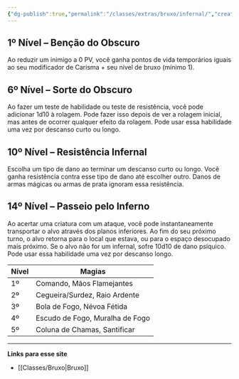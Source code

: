 ```yaml
---
{"dg-publish":true,"permalink":"/classes/extras/bruxo/infernal/","created":"2024-08-17T10:43:43.632-03:00","updated":"2024-07-28T22:15:04.693-03:00"}
---
```



## 1º Nível – Benção do Obscuro
Ao reduzir um inimigo a 0 PV, você ganha pontos de vida temporários iguais ao seu modificador de Carisma + seu nível de bruxo (mínimo 1).

## 6º Nível – Sorte do Obscuro
Ao fazer um teste de habilidade ou teste de resistência, você pode adicionar 1d10 à rolagem. Pode fazer isso depois de ver a rolagem inicial, mas antes de ocorrer qualquer efeito da rolagem. Pode usar essa habilidade uma vez por descanso curto ou longo.

## 10º Nível – Resistência Infernal
Escolha um tipo de dano ao terminar um descanso curto ou longo. Você ganha resistência contra esse tipo de dano até escolher outro. Danos de armas mágicas ou armas de prata ignoram essa resistência.

## 14º Nível – Passeio pelo Inferno
Ao acertar uma criatura com um ataque, você pode instantaneamente transportar o alvo através dos planos inferiores. Ao fim do seu próximo turno, o alvo retorna para o local que estava, ou para o espaço desocupado mais próximo. Se o alvo não for um infernal, sofre 10d10 de dano psíquico. Pode usar essa habilidade uma vez por descanso longo.

| **Nível** | **Magias**                      |
| --------- | ------------------------------- |
| 1º        | Comando, Mãos Flamejantes       |
| 2º        | Cegueira/Surdez, Raio Ardente   |
| 3º        | Bola de Fogo, Névoa Fétida      |
| 4º        | Escudo de Fogo, Muralha de Fogo |
| 5º        | Coluna de Chamas, Santificar    |
___
**Links para esse site**  
- [[Classes/Bruxo\|Bruxo]]
